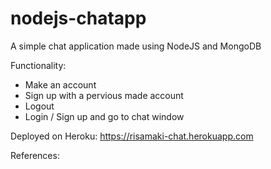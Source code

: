 # nodejs-chatapp

A simple chat application made using NodeJS and MongoDB

Functionality: 
* Make an account 
* Sign up with a pervious made account
* Logout
* Login / Sign up and go to chat window

Deployed on Heroku: https://risamaki-chat.herokuapp.com

References: 
